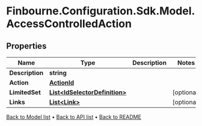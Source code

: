 # Finbourne.Configuration.Sdk.Model.AccessControlledAction

## Properties

Name | Type | Description | Notes
------------ | ------------- | ------------- | -------------
**Description** | **string** |  | 
**Action** | [**ActionId**](ActionId.md) |  | 
**LimitedSet** | [**List&lt;IdSelectorDefinition&gt;**](IdSelectorDefinition.md) |  | [optional] 
**Links** | [**List&lt;Link&gt;**](Link.md) |  | [optional] 

[Back to Model list](../README.md#documentation-for-models) &#8226; [Back to API list](../README.md#documentation-for-api-endpoints) &#8226; [Back to README](../README.md)

